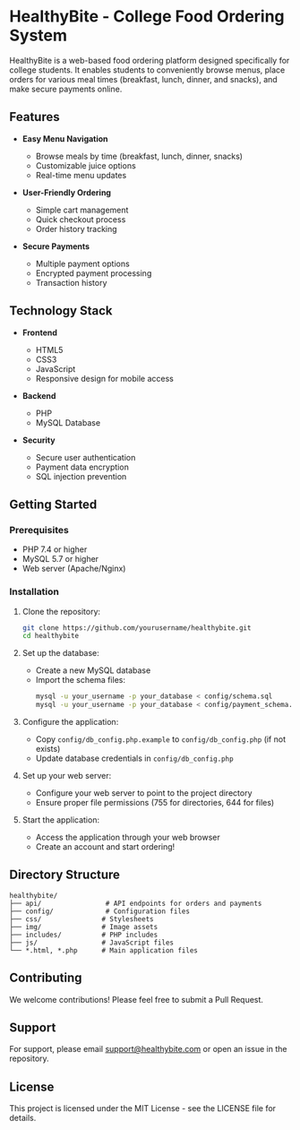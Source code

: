 # HealthyBite - College Food Ordering System

HealthyBite is a web-based food ordering platform designed specifically for college students. It enables students to conveniently browse menus, place orders for various meal times (breakfast, lunch, dinner, and snacks), and make secure payments online.

## Features

- **Easy Menu Navigation**
  - Browse meals by time (breakfast, lunch, dinner, snacks)
  - Customizable juice options
  - Real-time menu updates

- **User-Friendly Ordering**
  - Simple cart management
  - Quick checkout process
  - Order history tracking

- **Secure Payments**
  - Multiple payment options
  - Encrypted payment processing
  - Transaction history

## Technology Stack

- **Frontend**
  - HTML5
  - CSS3
  - JavaScript
  - Responsive design for mobile access

- **Backend**
  - PHP
  - MySQL Database

- **Security**
  - Secure user authentication
  - Payment data encryption
  - SQL injection prevention

## Getting Started

### Prerequisites
- PHP 7.4 or higher
- MySQL 5.7 or higher
- Web server (Apache/Nginx)

### Installation

1. Clone the repository:
   ```bash
   git clone https://github.com/yourusername/healthybite.git
   cd healthybite
   ```

2. Set up the database:
   - Create a new MySQL database
   - Import the schema files:
     ```bash
     mysql -u your_username -p your_database < config/schema.sql
     mysql -u your_username -p your_database < config/payment_schema.sql
     ```

3. Configure the application:
   - Copy `config/db_config.php.example` to `config/db_config.php` (if not exists)
   - Update database credentials in `config/db_config.php`

4. Set up your web server:
   - Configure your web server to point to the project directory
   - Ensure proper file permissions (755 for directories, 644 for files)

5. Start the application:
   - Access the application through your web browser
   - Create an account and start ordering!

## Directory Structure

```
healthybite/
├── api/                # API endpoints for orders and payments
├── config/             # Configuration files
├── css/               # Stylesheets
├── img/               # Image assets
├── includes/          # PHP includes
├── js/                # JavaScript files
└── *.html, *.php      # Main application files
```

## Contributing

We welcome contributions! Please feel free to submit a Pull Request.

## Support

For support, please email support@healthybite.com or open an issue in the repository.

## License

This project is licensed under the MIT License - see the LICENSE file for details.